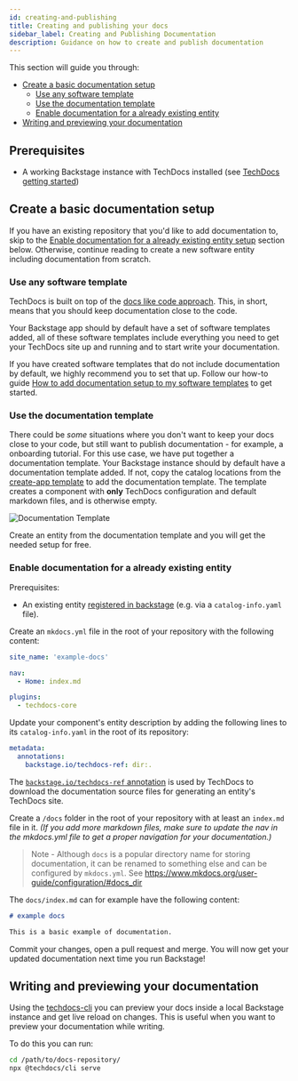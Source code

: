 ```yaml
---
id: creating-and-publishing
title: Creating and publishing your docs
sidebar_label: Creating and Publishing Documentation
description: Guidance on how to create and publish documentation
---
```


This section will guide you through:

- [Create a basic documentation setup](#create-a-basic-documentation-setup)
  - [Use any software template](#use-any-software-template)
  - [Use the documentation template](#use-the-documentation-template)
  - [Enable documentation for a already existing entity](#enable-documentation-for-a-already-existing-entity)
- [Writing and previewing your documentation](#writing-and-previewing-your-documentation)

## Prerequisites

- A working Backstage instance with TechDocs installed (see
  [TechDocs getting started](getting-started.md))

## Create a basic documentation setup

If you have an existing repository that you'd like to add documentation to, skip
to the
[Enable documentation for a already existing entity setup](#enable-documentation-for-a-already-existing-entity)
section below. Otherwise, continue reading to create a new software entity
including documentation from scratch.

### Use any software template

TechDocs is built on top of the
[docs like code approach](https://www.docslikecode.com/about/). This, in short,
means that you should keep documentation close to the code.

Your Backstage app should by default have a set of software templates added, all
of these software templates include everything you need to get your TechDocs
site up and running and to start write your documentation.

If you have created software templates that do not include documentation by
default, we highly recommend you to set that up. Follow our how-to guide
[How to add documentation setup to my software templates](link) to get started.

### Use the documentation template

There could be _some_ situations where you don't want to keep your docs close to
your code, but still want to publish documentation - for example, a onboarding
tutorial. For this use case, we have put together a documentation template. Your
Backstage instance should by default have a documentation template added. If
not, copy the catalog locations from the
[create-app template](https://github.com/backstage/backstage/blob/master/packages/create-app/templates/default-app/app-config.yaml.hbs)
to add the documentation template. The template creates a component with
**only** TechDocs configuration and default markdown files, and is otherwise
empty.

![Documentation Template](../../assets/techdocs/documentation-template.png)

Create an entity from the documentation template and you will get the needed
setup for free.

### Enable documentation for a already existing entity

Prerequisites:

- An existing entity
  [registered in backstage](../software-catalog/index.md#adding-components-to-the-catalog)
  (e.g. via a `catalog-info.yaml` file).

Create an `mkdocs.yml` file in the root of your repository with the following
content:

```yaml
site_name: 'example-docs'

nav:
  - Home: index.md

plugins:
  - techdocs-core
```

Update your component's entity description by adding the following lines to its
`catalog-info.yaml` in the root of its repository:

```yaml
metadata:
  annotations:
    backstage.io/techdocs-ref: dir:.
```

The
[`backstage.io/techdocs-ref` annotation](../software-catalog/well-known-annotations.md#backstageiotechdocs-ref)
is used by TechDocs to download the documentation source files for generating an
entity's TechDocs site.

Create a `/docs` folder in the root of your repository with at least an
`index.md` file in it. _(If you add more markdown files, make sure to update the
nav in the mkdocs.yml file to get a proper navigation for your documentation.)_

> Note - Although `docs` is a popular directory name for storing documentation,
> it can be renamed to something else and can be configured by `mkdocs.yml`. See
> https://www.mkdocs.org/user-guide/configuration/#docs_dir

The `docs/index.md` can for example have the following content:

```md
# example docs

This is a basic example of documentation.
```

Commit your changes, open a pull request and merge. You will now get your
updated documentation next time you run Backstage!

## Writing and previewing your documentation

Using the [techdocs-cli](https://github.com/backstage/techdocs-cli) you can
preview your docs inside a local Backstage instance and get live reload on
changes. This is useful when you want to preview your documentation while
writing.

To do this you can run:

```bash
cd /path/to/docs-repository/
npx @techdocs/cli serve
```
